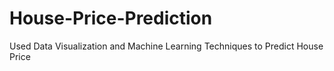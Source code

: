 # House-Price-Prediction
Used Data Visualization and Machine Learning Techniques to Predict House Price
